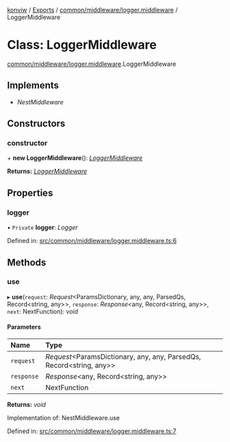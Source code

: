 [konviw]() / [Exports](../modules.md) / [common/middleware/logger.middleware](../modules/common_middleware_logger_middleware.md) / LoggerMiddleware

# Class: LoggerMiddleware

[common/middleware/logger.middleware](../modules/common_middleware_logger_middleware.md).LoggerMiddleware

## Implements

- *NestMiddleware*

## Constructors

### constructor

\+ **new LoggerMiddleware**(): [*LoggerMiddleware*](common_middleware_logger_middleware.loggermiddleware.md)

**Returns:** [*LoggerMiddleware*](common_middleware_logger_middleware.loggermiddleware.md)

## Properties

### logger

• `Private` **logger**: *Logger*

Defined in: [src/common/middleware/logger.middleware.ts:6](https://github.com/Sanofi-IADC/konviw/blob/d2e0da9/src/common/middleware/logger.middleware.ts#L6)

## Methods

### use

▸ **use**(`request`: *Request*<ParamsDictionary, any, any, ParsedQs, Record<string, any\>\>, `response`: *Response*<any, Record<string, any\>\>, `next`: NextFunction): *void*

#### Parameters

| Name | Type |
| :------ | :------ |
| `request` | *Request*<ParamsDictionary, any, any, ParsedQs, Record<string, any\>\> |
| `response` | *Response*<any, Record<string, any\>\> |
| `next` | NextFunction |

**Returns:** *void*

Implementation of: NestMiddleware.use

Defined in: [src/common/middleware/logger.middleware.ts:7](https://github.com/Sanofi-IADC/konviw/blob/d2e0da9/src/common/middleware/logger.middleware.ts#L7)
